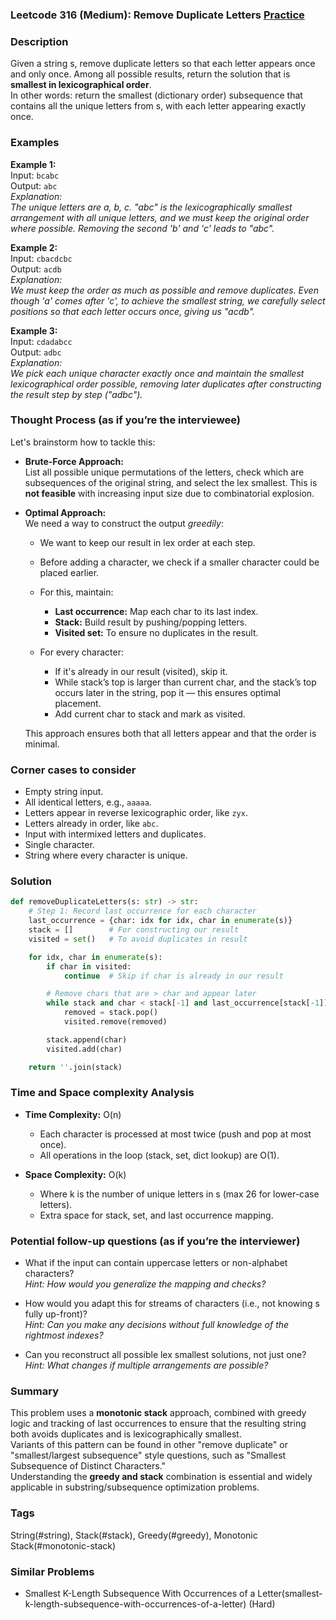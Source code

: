 ### Leetcode 316 (Medium): Remove Duplicate Letters [Practice](https://leetcode.com/problems/remove-duplicate-letters)

### Description  
Given a string s, remove duplicate letters so that each letter appears once and only once. Among all possible results, return the solution that is **smallest in lexicographical order**.  
In other words: return the smallest (dictionary order) subsequence that contains all the unique letters from s, with each letter appearing exactly once.

### Examples  

**Example 1:**  
Input: `bcabc`  
Output: `abc`  
*Explanation:  
The unique letters are a, b, c. "abc" is the lexicographically smallest arrangement with all unique letters, and we must keep the original order where possible. Removing the second 'b' and 'c' leads to "abc".*

**Example 2:**  
Input: `cbacdcbc`  
Output: `acdb`  
*Explanation:  
We must keep the order as much as possible and remove duplicates. Even though 'a' comes after 'c', to achieve the smallest string, we carefully select positions so that each letter occurs once, giving us "acdb".*

**Example 3:**  
Input: `cdadabcc`  
Output: `adbc`  
*Explanation:  
We pick each unique character exactly once and maintain the smallest lexicographical order possible, removing later duplicates after constructing the result step by step ("adbc").*

### Thought Process (as if you’re the interviewee)  
Let's brainstorm how to tackle this:

- **Brute-Force Approach:**  
  List all possible unique permutations of the letters, check which are subsequences of the original string, and select the lex smallest. This is **not feasible** with increasing input size due to combinatorial explosion.

- **Optimal Approach:**  
  We need a way to construct the output *greedily*:  
  - We want to keep our result in lex order at each step.
  - Before adding a character, we check if a smaller character could be placed earlier.
  - For this, maintain:
    - **Last occurrence:** Map each char to its last index.
    - **Stack:** Build result by pushing/popping letters.
    - **Visited set:** To ensure no duplicates in the result.

  - For every character:
    - If it's already in our result (visited), skip it.
    - While stack’s top is larger than current char, and the stack’s top occurs later in the string, pop it — this ensures optimal placement.
    - Add current char to stack and mark as visited.

  This approach ensures both that all letters appear and that the order is minimal.

### Corner cases to consider  
- Empty string input.
- All identical letters, e.g., `aaaaa`.
- Letters appear in reverse lexicographic order, like `zyx`.
- Letters already in order, like `abc`.
- Input with intermixed letters and duplicates.
- Single character.
- String where every character is unique.

### Solution

```python
def removeDuplicateLetters(s: str) -> str:
    # Step 1: Record last occurrence for each character
    last_occurrence = {char: idx for idx, char in enumerate(s)}
    stack = []        # For constructing our result
    visited = set()   # To avoid duplicates in result

    for idx, char in enumerate(s):
        if char in visited:
            continue  # Skip if char is already in our result

        # Remove chars that are > char and appear later
        while stack and char < stack[-1] and last_occurrence[stack[-1]] > idx:
            removed = stack.pop()
            visited.remove(removed)

        stack.append(char)
        visited.add(char)

    return ''.join(stack)
```

### Time and Space complexity Analysis  

- **Time Complexity:** O(n)  
  - Each character is processed at most twice (push and pop at most once).
  - All operations in the loop (stack, set, dict lookup) are O(1).

- **Space Complexity:** O(k)  
  - Where k is the number of unique letters in s (max 26 for lower-case letters).
  - Extra space for stack, set, and last occurrence mapping.

### Potential follow-up questions (as if you’re the interviewer)  

- What if the input can contain uppercase letters or non-alphabet characters?  
  *Hint: How would you generalize the mapping and checks?*

- How would you adapt this for streams of characters (i.e., not knowing s fully up-front)?  
  *Hint: Can you make any decisions without full knowledge of the rightmost indexes?*

- Can you reconstruct all possible lex smallest solutions, not just one?  
  *Hint: What changes if multiple arrangements are possible?*

### Summary
This problem uses a **monotonic stack** approach, combined with greedy logic and tracking of last occurrences to ensure that the resulting string both avoids duplicates and is lexicographically smallest.  
Variants of this pattern can be found in other "remove duplicate" or "smallest/largest subsequence" style questions, such as "Smallest Subsequence of Distinct Characters."  
Understanding the **greedy and stack** combination is essential and widely applicable in substring/subsequence optimization problems.

### Tags
String(#string), Stack(#stack), Greedy(#greedy), Monotonic Stack(#monotonic-stack)

### Similar Problems
- Smallest K-Length Subsequence With Occurrences of a Letter(smallest-k-length-subsequence-with-occurrences-of-a-letter) (Hard)